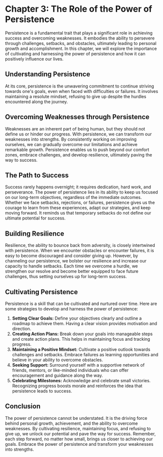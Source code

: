 Chapter 3: The Role of the Power of Persistence
===============================================

Persistence is a fundamental trait that plays a significant role in achieving success and overcoming weaknesses. It embodies the ability to persevere through challenges, setbacks, and obstacles, ultimately leading to personal growth and accomplishment. In this chapter, we will explore the importance of cultivating and harnessing the power of persistence and how it can positively influence our lives.

**Understanding Persistence**
-----------------------------

At its core, persistence is the unwavering commitment to continue striving towards one's goals, even when faced with difficulties or failures. It involves maintaining a resolute mindset, refusing to give up despite the hurdles encountered along the journey.

**Overcoming Weaknesses through Persistence**
---------------------------------------------

Weaknesses are an inherent part of being human, but they should not define us or hinder our progress. With persistence, we can transform our weaknesses into strengths. By consistently working on improving ourselves, we can gradually overcome our limitations and achieve remarkable growth. Persistence enables us to push beyond our comfort zones, embrace challenges, and develop resilience, ultimately paving the way to success.

**The Path to Success**
-----------------------

Success rarely happens overnight; it requires dedication, hard work, and perseverance. The power of persistence lies in its ability to keep us focused on our long-term objectives, regardless of the immediate outcomes. Whether we face setbacks, rejections, or failures, persistence gives us the courage to learn from these experiences, adapt our strategies, and keep moving forward. It reminds us that temporary setbacks do not define our ultimate potential for success.

**Building Resilience**
-----------------------

Resilience, the ability to bounce back from adversity, is closely intertwined with persistence. When we encounter obstacles or encounter failures, it is easy to become discouraged and consider giving up. However, by channeling our persistence, we bolster our resilience and increase our capacity to handle setbacks. Each time we overcome a hurdle, we strengthen our resolve and become better equipped to face future challenges, thus setting ourselves up for long-term success.

**Cultivating Persistence**
---------------------------

Persistence is a skill that can be cultivated and nurtured over time. Here are some strategies to develop and harness the power of persistence:

1. **Setting Clear Goals:** Define your objectives clearly and outline a roadmap to achieve them. Having a clear vision provides motivation and direction.
2. **Creating Action Plans:** Break down your goals into manageable steps and create action plans. This helps in maintaining focus and tracking progress.
3. **Maintaining a Positive Mindset:** Cultivate a positive outlook towards challenges and setbacks. Embrace failures as learning opportunities and believe in your ability to overcome obstacles.
4. **Seeking Support:** Surround yourself with a supportive network of friends, mentors, or like-minded individuals who can offer encouragement and guidance along the way.
5. **Celebrating Milestones:** Acknowledge and celebrate small victories. Recognizing progress boosts morale and reinforces the idea that persistence leads to success.

**Conclusion**
--------------

The power of persistence cannot be understated. It is the driving force behind personal growth, achievement, and the ability to overcome weaknesses. By cultivating resilience, maintaining focus, and refusing to give up, we unlock our potential and pave the way for success. Remember, each step forward, no matter how small, brings us closer to achieving our goals. Embrace the power of persistence and transform your weaknesses into strengths.
